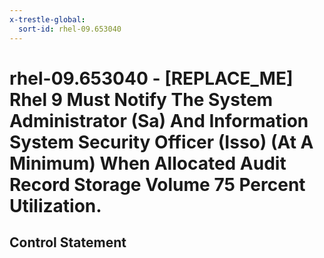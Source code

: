 ```yaml
---
x-trestle-global:
  sort-id: rhel-09.653040
---
```


# rhel-09.653040 - \[REPLACE_ME\] Rhel 9 Must Notify The System Administrator (Sa) And Information System Security Officer (Isso) (At A Minimum) When Allocated Audit Record Storage Volume 75 Percent Utilization.

## Control Statement
